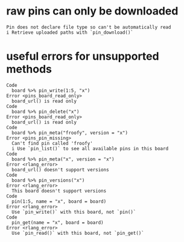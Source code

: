 # raw pins can only be downloaded

    Pin does not declare file type so can't be automatically read
    i Retrieve uploaded paths with `pin_download()`

# useful errors for unsupported methods

    Code
      board %>% pin_write(1:5, "x")
    Error <pins_board_read_only>
      board_url() is read only
    Code
      board %>% pin_delete("x")
    Error <pins_board_read_only>
      board_url() is read only
    Code
      board %>% pin_meta("froofy", version = "x")
    Error <pins_pin_missing>
      Can't find pin called 'froofy'
      i Use `pin_list()` to see all available pins in this board
    Code
      board %>% pin_meta("x", version = "x")
    Error <rlang_error>
      board_url() doesn't support versions
    Code
      board %>% pin_versions("x")
    Error <rlang_error>
      This board doesn't support versions
    Code
      pin(1:5, name = "x", board = board)
    Error <rlang_error>
      Use `pin_write()` with this board, not `pin()`
    Code
      pin_get(name = "x", board = board)
    Error <rlang_error>
      Use `pin_read()` with this board, not `pin_get()`

